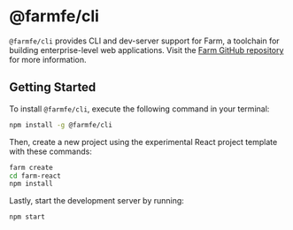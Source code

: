 # @farmfe/cli

`@farmfe/cli` provides CLI and dev-server support for Farm, a toolchain for building enterprise-level web applications. Visit the [Farm GitHub repository](https://github.com/farm-fe) for more information.

## Getting Started

To install `@farmfe/cli`, execute the following command in your terminal:

```sh
npm install -g @farmfe/cli
```

Then, create a new project using the experimental React project template with these commands:

```sh
farm create
cd farm-react
npm install
```

Lastly, start the development server by running:

```sh
npm start
```
